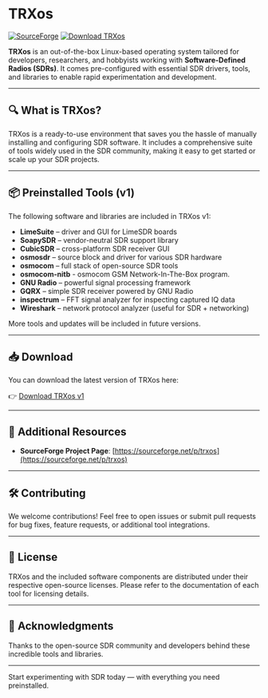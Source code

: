 # TRXos
[![SourceForge](https://img.shields.io/badge/SourceForge-TRXos-blue?logo=sourceforge)](https://sourceforge.net/projects/trxos/)
[![Download TRXos](https://img.shields.io/sourceforge/dt/trxos.svg)](https://sourceforge.net/projects/trxos/files/latest/download)


**TRXos** is an out-of-the-box Linux-based operating system tailored for developers, researchers, and hobbyists working with **Software-Defined Radios (SDRs)**. It comes pre-configured with essential SDR drivers, tools, and libraries to enable rapid experimentation and development.

---

## 🔍 What is TRXos?

TRXos is a ready-to-use environment that saves you the hassle of manually installing and configuring SDR software. It includes a comprehensive suite of tools widely used in the SDR community, making it easy to get started or scale up your SDR projects.

---

## 📦 Preinstalled Tools (v1)

The following software and libraries are included in TRXos v1:

- **LimeSuite** – driver and GUI for LimeSDR boards
- **SoapySDR** – vendor-neutral SDR support library
- **CubicSDR** – cross-platform SDR receiver GUI
- **osmosdr** – source block and driver for various SDR hardware
- **osmocom** – full stack of open-source SDR tools
- **osmocom-nitb** - osmocom GSM Network-In-The-Box program.
- **GNU Radio** – powerful signal processing framework
- **GQRX** – simple SDR receiver powered by GNU Radio
- **inspectrum** – FFT signal analyzer for inspecting captured IQ data
- **Wireshark** – network protocol analyzer (useful for SDR + networking)

More tools and updates will be included in future versions.

---

## 📥 Download

You can download the latest version of TRXos here:

👉 [Download TRXos v1](https://sourceforge.net/projects/trxos/files/Dev)

---

## 🔗 Additional Resources

- **SourceForge Project Page**: [https://sourceforge.net/p/trxos](https://sourceforge.net/p/trxos)

---

## 🛠️ Contributing

We welcome contributions! Feel free to open issues or submit pull requests for bug fixes, feature requests, or additional tool integrations.

---

## 📜 License

TRXos and the included software components are distributed under their respective open-source licenses. Please refer to the documentation of each tool for licensing details.

---

## 🙌 Acknowledgments

Thanks to the open-source SDR community and developers behind these incredible tools and libraries.

---

Start experimenting with SDR today — with everything you need preinstalled.
